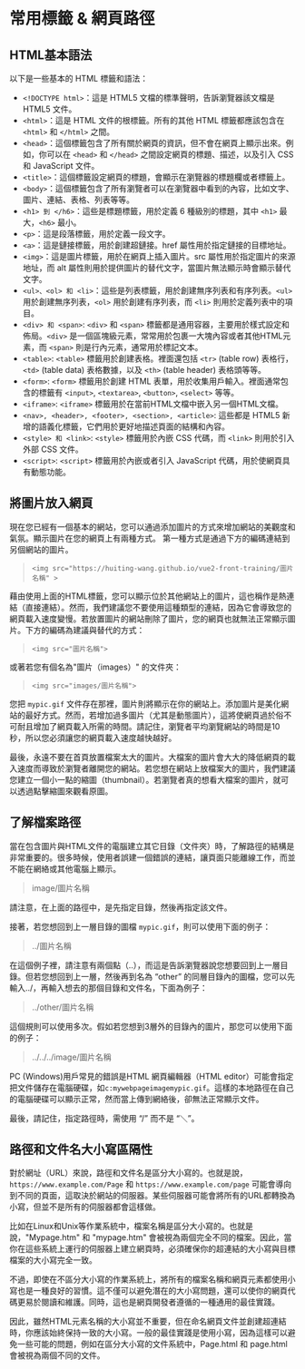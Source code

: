 # 常用標籤 & 網頁路徑

## HTML基本語法

以下是一些基本的 HTML 標籤和語法：

- `<!DOCTYPE html>`：這是 HTML5 文檔的標準聲明，告訴瀏覽器該文檔是 HTML5 文件。
- `<html>`：這是 HTML 文件的根標籤。所有的其他 HTML 標籤都應該包含在 `<html>` 和 `</html>` 之間。
- `<head>`：這個標籤包含了所有關於網頁的資訊，但不會在網頁上顯示出來。例如，你可以在 `<head>` 和 `</head>` 之間設定網頁的標題、描述，以及引入 CSS 和 JavaScript 文件。
- `<title>`：這個標籤設定網頁的標題，會顯示在瀏覽器的標題欄或者標籤上。
- `<body>`：這個標籤包含了所有瀏覽者可以在瀏覽器中看到的內容，比如文字、圖片、連結、表格、列表等等。
- `<h1> 到 </h6>`：這些是標題標籤，用於定義 6 種級別的標題，其中 `<h1>` 最大，`<h6>` 最小。
- `<p>`：這是段落標籤，用於定義一段文字。
- `<a>`：這是鏈接標籤，用於創建超鏈接。href 屬性用於指定鏈接的目標地址。
- `<img>`：這是圖片標籤，用於在網頁上插入圖片。src 屬性用於指定圖片的來源地址，而 alt 屬性則用於提供圖片的替代文字，當圖片無法顯示時會顯示替代文字。
- `<ul>、<ol> 和 <li>`：這些是列表標籤，用於創建無序列表和有序列表。`<ul>` 用於創建無序列表，`<ol>` 用於創建有序列表，而 `<li>` 則用於定義列表中的項目。
- `<div> 和 <span>`: `<div>` 和 `<span>` 標籤都是通用容器，主要用於樣式設定和佈局。`<div>` 是一個區塊級元素，常常用於包裹一大塊內容或者其他HTML元素，而 `<span>` 則是行內元素，通常用於標記文本。
- `<table>`: `<table>` 標籤用於創建表格。裡面還包括 `<tr>` (table row) 表格行， `<td>` (table data) 表格數據，以及 `<th>` (table header) 表格頭等等。
- `<form>`: `<form>` 標籤用於創建 HTML 表單，用於收集用戶輸入。裡面通常包含的標籤有 `<input>`, `<textarea>`, `<button>`, `<select>` 等等。
- `<iframe>`: `<iframe>` 標籤用於在當前HTML文檔中嵌入另一個HTML文檔。
- `<nav>, <header>, <footer>, <section>, <article>`: 這些都是 HTML5 新增的語義化標籤，它們用於更好地描述頁面的結構和內容。
- `<style> 和 <link>`: `<style>` 標籤用於內嵌 CSS 代碼，而 `<link>` 則用於引入外部 CSS 文件。
- `<script>`: `<script>` 標籤用於內嵌或者引入 JavaScript 代碼，用於使網頁具有動態功能。

## 將圖片放入網頁

現在您已經有一個基本的網站，您可以通過添加圖片的方式來增加網站的美觀度和氣氛。顯示圖片在您的網頁上有兩種方式。
第一種方式是通過下方的編碼連結到另個網站的圖片。

 > `<img src="https://huiting-wang.github.io/vue2-front-training/圖片名稱" >`

藉由使用上面的HTML標籤，您可以顯示位於其他網站上的圖片，這也稱作是熱連結（直接連結）。然而，我們建議您不要使用這種類型的連結，因為它會導致您的網頁載入速度變慢。若放置圖片的網站刪除了圖片，您的網頁也就無法正常顯示圖片。下方的編碼為建議與替代的方式：

 > `<img src="圖片名稱">`

或著若您有個名為"圖片（images）" 的文件夾：

 > `<img src="images/圖片名稱">`

您把 `mypic.gif` 文件存在那裡，圖片則將顯示在你的網站上。添加圖片是美化網站的最好方式。然而，若增加過多圖片（尤其是動態圖片），這將使網頁過於俗不可耐且增加了網頁載入所需的時間。請記住，瀏覽者平均瀏覽網站的時間是10秒，所以您必須讓您的網頁載入速度越快越好。

最後，永遠不要在首頁放置檔案太大的圖片。大檔案的圖片會大大的降低網頁的載入速度而導致於瀏覽者離開您的網站。若您想在網站上放檔案大的圖片，我們建議您建立一個小一點的縮圖（thumbnail）。若瀏覽者真的想看大檔案的圖片，就可以透過點擊縮圖來觀看原圖。

## 了解檔案路徑

當在包含圖片與HTML文件的電腦建立其它目錄（文件夾）時，了解路徑的結構是非常重要的。很多時候，使用者誤建一個錯誤的連結，讓頁面只能離線工作，而並不能在網絡或其他電腦上顯示。

> image/圖片名稱

請注意，在上面的路徑中，是先指定目錄，然後再指定該文件。

接著，若您想回到上一層目錄的圖檔 `mypic.gif`，則可以使用下面的例子：

> ../圖片名稱

在這個例子裡，請注意有兩個點（..），而這是告訴瀏覽器說您想要回到上一層目錄。但若您想回到上一層，然後再到名為 “other” 的同層目錄內的圖檔，您可以先輸入../，再輸入想去的那個目錄和文件名，下面為例子：

> ../other/圖片名稱

這個規則可以使用多次。假如若您想到3層外的目錄內的圖片，那您可以使用下面的例子：

> ../../../image/圖片名稱

PC (Windows)用戶常見的錯誤是HTML 網頁編輯器（HTML editor）可能會指定把文件儲存在電腦硬碟，如`c:mywebpageimagemypic.gif`。這樣的本地路徑在自己的電腦硬碟可以顯示正常，然而當上傳到網絡後，卻無法正常顯示文件。

最後，請記住，指定路徑時，需使用 “/” 而不是 “＼”。

## 路徑和文件名大小寫區隔性

對於網址（URL）來說，路徑和文件名是區分大小寫的。也就是說，`https://www.example.com/Page` 和 `https://www.example.com/page` 可能會導向到不同的頁面，這取決於網站的伺服器。某些伺服器可能會將所有的URL都轉換為小寫，但並不是所有的伺服器都會這樣做。

比如在Linux和Unix等作業系統中，檔案名稱是區分大小寫的。也就是說，"Mypage.htm" 和 "mypage.htm" 會被視為兩個完全不同的檔案。因此，當你在這些系統上運行的伺服器上建立網頁時，必須確保你的超連結的大小寫與目標檔案的大小寫完全一致。

不過，即使在不區分大小寫的作業系統上，將所有的檔案名稱和網頁元素都使用小寫也是一種良好的習慣。這不僅可以避免潛在的大小寫問題，還可以使你的網頁代碼更易於閱讀和維護。同時，這也是網頁開發者遵循的一種通用的最佳實踐。

因此，雖然HTML元素名稱的大小寫並不重要，但在命名網頁文件並創建超連結時，你應該始終保持一致的大小寫。一般的最佳實踐是使用小寫，因為這樣可以避免一些可能的問題，例如在區分大小寫的文件系統中，Page.html 和 page.html 會被視為兩個不同的文件。
